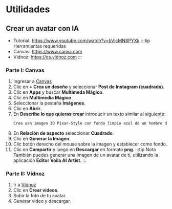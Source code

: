 # Utilidades

## Crear un avatar con IA
+ Tutorial: https://www.youtube.com/watch?v=bVlcMN8PYXk
:::tip Herramientas requeridas
+ Canvas: https://www.canva.com
+ Vidnoz: https://es.vidnoz.com
:::
### Parte I: Canvas
1. Ingresar a [Canvas](https://www.canva.com)
2. Clic en **+ Crea un deseño** y seleccionar **Post de Instagram (cuadrado)**.
3. Clic en **Apps** y buscar **Multimeda Mágico**.
4. Clic en **Multimedia Mágico**
5. Seleccionar la pestaña **Imágenes**.
6. Clic en **Abrir**.
7. En **Describe lo que quieras crear** introducir un texto similar al siguiente:
    ```txt
    Crea uan imagen 3D Pixar-Style con fondo limpio azul de un hombre de 40 años, cara más redonda que cuadrada, barba tipo candado, piel blanca, ojos negros, gafas aéreas, cabello negro y camisa azul de cuadros.
    ```
8. En **Relación de aspecto** seleccionar **Cuadrado**.
9. Clic en **Generar la Imagen**.
10. Clic botón derecho del mouse sobre la imagen y establecer como fondo.
11. Clic en **Compartir** y luego en **Descargar** en formato **png**.
:::tip Nota
También puedes generar una imagen de un avatar de ti, utilizando la aplicación **Editor Voila AI Artist**.
:::
### Parte II: Vidnoz
1. Ir a [Vidnoz](https://es.vidnoz.com)
2. Clic en **Crear videos**.
3. Subir la foto de tu avatar.
4. Generar video y descargar.